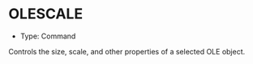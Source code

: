 # OLESCALE

- Type: Command

Controls the size, scale, and other properties of a selected OLE object.
